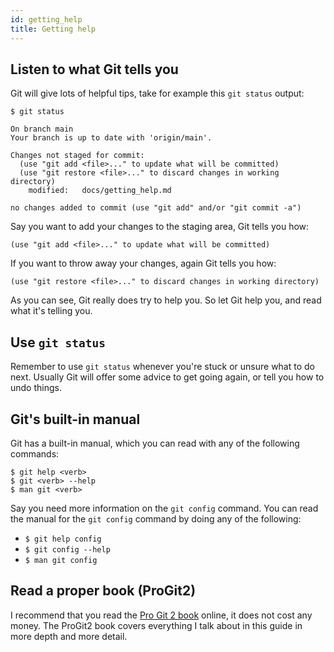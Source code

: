```yaml
---
id: getting_help
title: Getting help
---
```


## Listen to what Git tells you

Git will give lots of helpful tips, take for example this `git status` output:

```git
$ git status

On branch main
Your branch is up to date with 'origin/main'.

Changes not staged for commit:
  (use "git add <file>..." to update what will be committed)
  (use "git restore <file>..." to discard changes in working directory)
	modified:   docs/getting_help.md

no changes added to commit (use "git add" and/or "git commit -a")
```

Say you want to add your changes to the staging area, Git tells you how:

```git
(use "git add <file>..." to update what will be committed)
```

If you want to throw away your changes, again Git tells you how:

```git
(use "git restore <file>..." to discard changes in working directory)
```

As you can see, Git really does try to help you.
So let Git help you, and read what it's telling you.

## Use `git status`

Remember to use `git status` whenever you're stuck or unsure what to do next.
Usually Git will offer some advice to get going again, or tell you how to undo things.

## Git's built-in manual

Git has a built-in manual, which you can read with any of the following commands:

```
$ git help <verb>
$ git <verb> --help
$ man git <verb>
```

Say you need more information on the `git config` command.
You can read the manual for the `git config` command by doing any of the following:

- `$ git help config`
- `$ git config --help`
- `$ man git config`

## Read a proper book (ProGit2)

I recommend that you read the [Pro Git 2 book](https://git-scm.com/book/en/v2) online, it does not cost any money.
The ProGit2 book covers everything I talk about in this guide in more depth and more detail.
